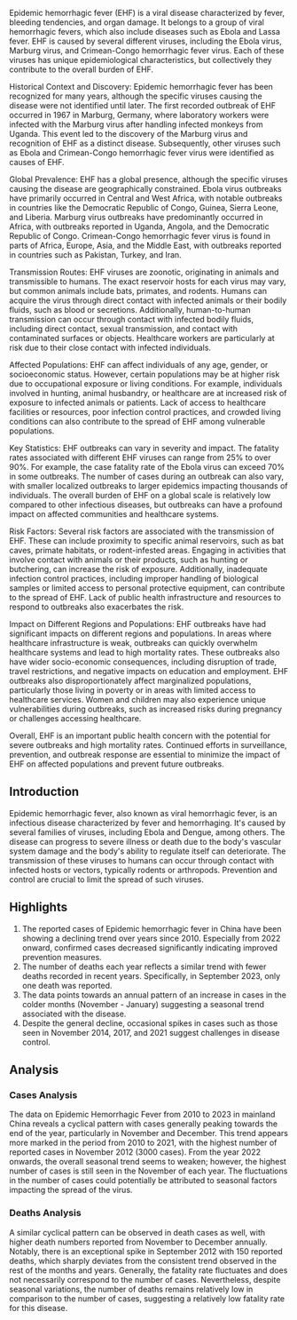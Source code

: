 Epidemic hemorrhagic fever (EHF) is a viral disease characterized by fever, bleeding tendencies, and organ damage. It belongs to a group of viral hemorrhagic fevers, which also include diseases such as Ebola and Lassa fever. EHF is caused by several different viruses, including the Ebola virus, Marburg virus, and Crimean-Congo hemorrhagic fever virus. Each of these viruses has unique epidemiological characteristics, but collectively they contribute to the overall burden of EHF.

Historical Context and Discovery:
Epidemic hemorrhagic fever has been recognized for many years, although the specific viruses causing the disease were not identified until later. The first recorded outbreak of EHF occurred in 1967 in Marburg, Germany, where laboratory workers were infected with the Marburg virus after handling infected monkeys from Uganda. This event led to the discovery of the Marburg virus and recognition of EHF as a distinct disease. Subsequently, other viruses such as Ebola and Crimean-Congo hemorrhagic fever virus were identified as causes of EHF.

Global Prevalence:
EHF has a global presence, although the specific viruses causing the disease are geographically constrained. Ebola virus outbreaks have primarily occurred in Central and West Africa, with notable outbreaks in countries like the Democratic Republic of Congo, Guinea, Sierra Leone, and Liberia. Marburg virus outbreaks have predominantly occurred in Africa, with outbreaks reported in Uganda, Angola, and the Democratic Republic of Congo. Crimean-Congo hemorrhagic fever virus is found in parts of Africa, Europe, Asia, and the Middle East, with outbreaks reported in countries such as Pakistan, Turkey, and Iran.

Transmission Routes:
EHF viruses are zoonotic, originating in animals and transmissible to humans. The exact reservoir hosts for each virus may vary, but common animals include bats, primates, and rodents. Humans can acquire the virus through direct contact with infected animals or their bodily fluids, such as blood or secretions. Additionally, human-to-human transmission can occur through contact with infected bodily fluids, including direct contact, sexual transmission, and contact with contaminated surfaces or objects. Healthcare workers are particularly at risk due to their close contact with infected individuals.

Affected Populations:
EHF can affect individuals of any age, gender, or socioeconomic status. However, certain populations may be at higher risk due to occupational exposure or living conditions. For example, individuals involved in hunting, animal husbandry, or healthcare are at increased risk of exposure to infected animals or patients. Lack of access to healthcare facilities or resources, poor infection control practices, and crowded living conditions can also contribute to the spread of EHF among vulnerable populations.

Key Statistics:
EHF outbreaks can vary in severity and impact. The fatality rates associated with different EHF viruses can range from 25% to over 90%. For example, the case fatality rate of the Ebola virus can exceed 70% in some outbreaks. The number of cases during an outbreak can also vary, with smaller localized outbreaks to larger epidemics impacting thousands of individuals. The overall burden of EHF on a global scale is relatively low compared to other infectious diseases, but outbreaks can have a profound impact on affected communities and healthcare systems.

Risk Factors:
Several risk factors are associated with the transmission of EHF. These can include proximity to specific animal reservoirs, such as bat caves, primate habitats, or rodent-infested areas. Engaging in activities that involve contact with animals or their products, such as hunting or butchering, can increase the risk of exposure. Additionally, inadequate infection control practices, including improper handling of biological samples or limited access to personal protective equipment, can contribute to the spread of EHF. Lack of public health infrastructure and resources to respond to outbreaks also exacerbates the risk.

Impact on Different Regions and Populations:
EHF outbreaks have had significant impacts on different regions and populations. In areas where healthcare infrastructure is weak, outbreaks can quickly overwhelm healthcare systems and lead to high mortality rates. These outbreaks also have wider socio-economic consequences, including disruption of trade, travel restrictions, and negative impacts on education and employment. EHF outbreaks also disproportionately affect marginalized populations, particularly those living in poverty or in areas with limited access to healthcare services. Women and children may also experience unique vulnerabilities during outbreaks, such as increased risks during pregnancy or challenges accessing healthcare.

Overall, EHF is an important public health concern with the potential for severe outbreaks and high mortality rates. Continued efforts in surveillance, prevention, and outbreak response are essential to minimize the impact of EHF on affected populations and prevent future outbreaks.
## Introduction

Epidemic hemorrhagic fever, also known as viral hemorrhagic fever, is an infectious disease characterized by fever and hemorrhaging. It's caused by several families of viruses, including Ebola and Dengue, among others. The disease can progress to severe illness or death due to the body's vascular system damage and the body's ability to regulate itself can deteriorate. The transmission of these viruses to humans can occur through contact with infected hosts or vectors, typically rodents or arthropods. Prevention and control are crucial to limit the spread of such viruses.
## Highlights

1. The reported cases of Epidemic hemorrhagic fever in China have been showing a declining trend over years since 2010. Especially from 2022 onward, confirmed cases decreased significantly indicating improved prevention measures.<br/>
2. The number of deaths each year reflects a similar trend with fewer deaths recorded in recent years. Specifically, in September 2023, only one death was reported.<br/>
3. The data points towards an annual pattern of an increase in cases in the colder months (November - January) suggesting a seasonal trend associated with the disease.<br/>
4. Despite the general decline, occasional spikes in cases such as those seen in November 2014, 2017, and 2021 suggest challenges in disease control.<br/>
## Analysis

### Cases Analysis
The data on Epidemic Hemorrhagic Fever from 2010 to 2023 in mainland China reveals a cyclical pattern with cases generally peaking towards the end of the year, particularly in November and December. This trend appears more marked in the period from 2010 to 2021, with the highest number of reported cases in November 2012 (3000 cases). From the year 2022 onwards, the overall seasonal trend seems to weaken; however, the highest number of cases is still seen in the November of each year. The fluctuations in the number of cases could potentially be attributed to seasonal factors impacting the spread of the virus.

### Deaths Analysis
A similar cyclical pattern can be observed in death cases as well, with higher death numbers reported from November to December annually. Notably, there is an exceptional spike in September 2012 with 150 reported deaths, which sharply deviates from the consistent trend observed in the rest of the months and years. Generally, the fatality rate fluctuates and does not necessarily correspond to the number of cases. Nevertheless, despite seasonal variations, the number of deaths remains relatively low in comparison to the number of cases, suggesting a relatively low fatality rate for this disease.
